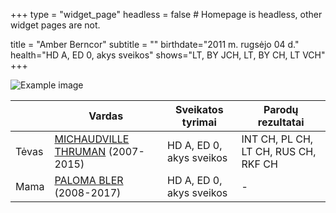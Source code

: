 +++
type = "widget_page"
headless = false  # Homepage is headless, other widget pages are not.

title = "Amber Berncor" 
subtitle = ""
birthdate="2011 m. rugsėjo 04 d."
health="HD A, ED 0, akys sveikos"
shows="LT, BY JCH, LT, BY CH, LT VCH"
+++

![Example image](/img/IMG_1755.JPG)

|     | Vardas           | Sveikatos tyrimai      |Parodų rezultatai      |
|-----|------------|-------|------|
|Tėvas|[MICHAUDVILLE THRUMAN](#gallery-gallery-11) (2007-2015)|HD A, ED 0, akys sveikos|INT CH, PL CH, LT CH, RUS CH, RKF CH|        
|Mama|[PALOMA BLER](#gallery-gallery-10) (2008-2017)|HD A, ED 0, akys sveikos|-| 
